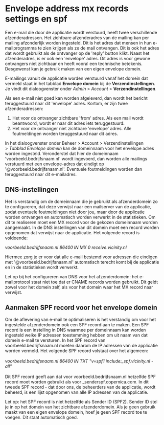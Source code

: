 # Envelope address mx records settings en spf

Een e-mail die door de applicatie wordt verstuurd, heeft twee
verschillende afzenderadressen. Het zichtbare afzenderadres van de
mailing kan per mailing afzonderlijk worden ingesteld. Dit is het adres
dat mensen in hun e-mailprogramma te zien krijgen als ze de mail
ontvangen. Dit is ook het adres dat wordt gebruikt als de ontvanger op
de 'reply' button klikt. Naast het afzenderadres, is er ook een
'envelope' adres. Dit adres is voor gewone ontvangers niet zichtbaar en
heeft vooral een technische betekenis. Desgewenst kan je gebruik maken
van een eigen envelope domein.

E-mailings vanuit de applicatie worden verstuurd vanaf het domein dat
vermeld staat in het tabblad **Envelope domein** bij de
**Verzendinstellingen**. Je vindt dit dialoogvenster onder *Admin* \>
*Account* \> **Verzendinstellingen**.

Als een e-mail niet goed kan worden afgeleverd, dan wordt het bericht
teruggestuurd naar dit 'envelope' adres. Kortom, er zijn twee
afzenderadressen:

1.  Het voor de ontvanger zichtbare 'from' adres. Als een mail wordt
    beantwoord, wordt er naar dit adres iets teruggestuurd.
2.  Het voor de ontvanger niet zichtbare 'envelope' adres. Alle
    foutmeldingen worden teruggestuurd naar dit adres.

In het dialoogvenster onder Beheer \> Account \> Verzendinstellingen
\> *Tabblad Envelope domein* kan de domeinnaam voor het envelope adres
worden ingesteld. Veronderstel dat hier de domeinnaam
'voorbeeld.bedrijfsnaam.nl' wordt ingevoerd, dan worden alle mailings
verstuurd met een envelope-adres dat eindigt op
'@voorbeeld.bedrijfsnaam.nl'. Eventuele foutmeldingen worden dan
teruggestuurd naar dit e-mailadres.

DNS-instellingen
----------------

Het is verstandig om de domeinnaam die je gebruikt als afzenderdomein zo
te configureren, dat deze verwijst naar een mailserver van de
applicatie, zodat eventuele foutmeldingen niet door jou, maar door de
applicatie worden ontvangen en automatisch worden verwerkt in de
statistieken. Om dit te realiseren moet een MX record voor de gekozen
domeinnaam worden aangemaakt. In de DNS instellingen van dit domein moet
een record worden opgenomen dat verwijst naar de applicatie. Het
volgende record is voldoende:

*voorbeeld.bedrijfsnaam.nl 86400 IN MX 0 receive.vicinity.nl*

Hiermee zorg je er voor dat alle e-mail bestemd voor adressen die
eindigen met '@voorbeeld.bedrijfsnaam.nl' automatisch terecht komt bij
de applicatie en in de statistieken wordt verwerkt.

Let op bij het configureren van DNS voor het afzenderdomein: het
e-mailprotocol staat niet toe dat er CNAME records worden gebruikt. Dit
geldt zowel voor het domein zelf, als voor het domein waar het MX record
naar verwijst. 

Aanmaken SPF record voor het envelope domein
--------------------------------------------

Om de aflevering van e-mail te optimaliseren is het verstandig om voor
het ingestelde afzenderdomein ook een SPF record aan te maken. Een SPF
record is een instelling in DNS waarmee per domeinnaam kan worden
ingesteld welke IP adressen toestemming hebben om uit naam van dat
domein e-mail te versturen. In het SPF record van
voorbeeld.bedrijfsnaam.nl moeten daarom de IP adressen van de applicatie
worden vermeld. Het volgende SPF record volstaat over het algemeen:\
\
*voorbeeld.bedrijfsnaam.nl 86400 IN TXT "v=spf1
include:\_spf.vicinity.nl -all"*\
\
 Dit SPF record geeft aan dat voor voorbeeld.bedrijfsnaam.nl hetzelfde
SPF record moet worden gebruikt als voor \_senderspf.copernica.com. In
dit tweede SPF record - dat door ons, de beheerders van de applicatie,
wordt beheerd, is een lijst opgenomen van alle IP adressen van de
applicatie.

Let op: het SPF record is niet hetzelfde als Sender ID (SPF2). Sender ID
stel je in op het domein van het zichtbare afzenderdomein. Als je geen
gebruik maakt van een eigen envelope domein, hoef je geen SPF record toe
te voegen. Dit staat automatisch goed.
